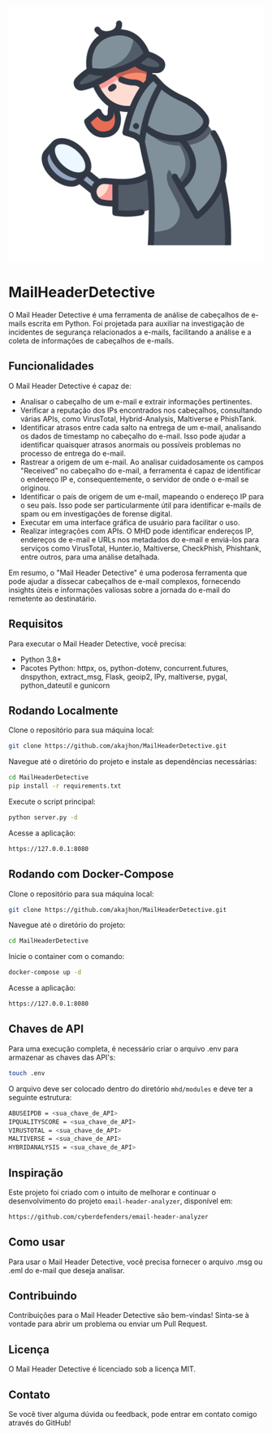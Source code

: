<p align="center">
    <img src="https://github.com/akajhon/MailHeaderDetective/blob/main/readme/detective_big.png" alt="Mail Header Detective logo">
</p>

# MailHeaderDetective
 

O Mail Header Detective é uma ferramenta de análise de cabeçalhos de e-mails escrita em Python. Foi projetada para auxiliar na investigação de incidentes de segurança relacionados a e-mails, facilitando a análise e a coleta de informações de cabeçalhos de e-mails.

## Funcionalidades

O Mail Header Detective é capaz de:

- Analisar o cabeçalho de um e-mail e extrair informações pertinentes.
- Verificar a reputação dos IPs encontrados nos cabeçalhos, consultando várias APIs, como VirusTotal, Hybrid-Analysis, Maltiverse e PhishTank.
- Identificar atrasos entre cada salto na entrega de um e-mail, analisando os dados de timestamp no cabeçalho do e-mail. Isso pode ajudar a identificar quaisquer atrasos anormais ou possíveis problemas no processo de entrega do e-mail.
- Rastrear a origem de um e-mail. Ao analisar cuidadosamente os campos "Received" no cabeçalho do e-mail, a ferramenta é capaz de identificar o endereço IP e, consequentemente, o servidor de onde o e-mail se originou.
- Identificar o país de origem de um e-mail, mapeando o endereço IP para o seu país. Isso pode ser particularmente útil para identificar e-mails de spam ou em investigações de forense digital.
- Executar em uma interface gráfica de usuário para facilitar o uso.
- Realizar integrações com APIs. O MHD pode identificar endereços IP, endereços de e-mail e URLs nos metadados do e-mail e enviá-los para serviços como VirusTotal, Hunter.io, Maltiverse, CheckPhish, Phishtank, entre outros, para uma análise detalhada.

Em resumo, o "Mail Header Detective" é uma poderosa ferramenta que pode ajudar a dissecar cabeçalhos de e-mail complexos, fornecendo insights úteis e informações valiosas sobre a jornada do e-mail do remetente ao destinatário.

## Requisitos

Para executar o Mail Header Detective, você precisa:

- Python 3.8+
- Pacotes Python: httpx, os, python-dotenv, concurrent.futures, dnspython, extract_msg, Flask, geoip2, IPy, maltiverse, pygal, python_dateutil e gunicorn

## Rodando Localmente

Clone o repositório para sua máquina local:

```bash
git clone https://github.com/akajhon/MailHeaderDetective.git
```

Navegue até o diretório do projeto e instale as dependências necessárias:

```bash
cd MailHeaderDetective
pip install -r requirements.txt
```

Execute o script principal:

```bash
python server.py -d
```

Acesse a aplicação:

```bash
https://127.0.0.1:8080
```

## Rodando com Docker-Compose

Clone o repositório para sua máquina local:

```bash
git clone https://github.com/akajhon/MailHeaderDetective.git
```

Navegue até o diretório do projeto:

```bash
cd MailHeaderDetective
```

Inicie o container com o comando:

```bash
docker-compose up -d
```

Acesse a aplicação:

```bash
https://127.0.0.1:8080
```

## Chaves de API

Para uma execução completa, é necessário criar o arquivo .env para armazenar as chaves das API's:

```bash
touch .env
```

O arquivo deve ser colocado dentro do diretório `mhd/modules` e deve ter a seguinte estrutura:

```bash
ABUSEIPDB = <sua_chave_de_API>
IPQUALITYSCORE = <sua_chave_de_API>
VIRUSTOTAL = <sua_chave_de_API>
MALTIVERSE = <sua_chave_de_API>
HYBRIDANALYSIS = <sua_chave_de_API>
```

## Inspiração

Este projeto foi criado com o intuito de melhorar e continuar o desenvolvimento do projeto `email-header-analyzer`, disponível em:

```bash
https://github.com/cyberdefenders/email-header-analyzer
```

## Como usar

Para usar o Mail Header Detective, você precisa fornecer o arquivo .msg ou .eml do e-mail que deseja analisar.

## Contribuindo

Contribuições para o Mail Header Detective são bem-vindas! Sinta-se à vontade para abrir um problema ou enviar um Pull Request.

## Licença

O Mail Header Detective é licenciado sob a licença MIT.

## Contato

Se você tiver alguma dúvida ou feedback, pode entrar em contato comigo através do GitHub!
